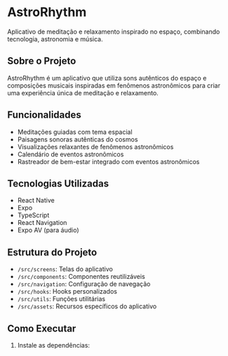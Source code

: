 # AstroRhythm

Aplicativo de meditação e relaxamento inspirado no espaço, combinando tecnologia, astronomia e música.

## Sobre o Projeto

AstroRhythm é um aplicativo que utiliza sons autênticos do espaço e composições musicais inspiradas em fenômenos astronômicos para criar uma experiência única de meditação e relaxamento.

## Funcionalidades

- Meditações guiadas com tema espacial
- Paisagens sonoras autênticas do cosmos
- Visualizações relaxantes de fenômenos astronômicos
- Calendário de eventos astronômicos
- Rastreador de bem-estar integrado com eventos astronômicos

## Tecnologias Utilizadas

- React Native
- Expo
- TypeScript
- React Navigation
- Expo AV (para áudio)

## Estrutura do Projeto

- `/src/screens`: Telas do aplicativo
- `/src/components`: Componentes reutilizáveis
- `/src/navigation`: Configuração de navegação
- `/src/hooks`: Hooks personalizados
- `/src/utils`: Funções utilitárias
- `/src/assets`: Recursos específicos do aplicativo

## Como Executar

1. Instale as dependências:

